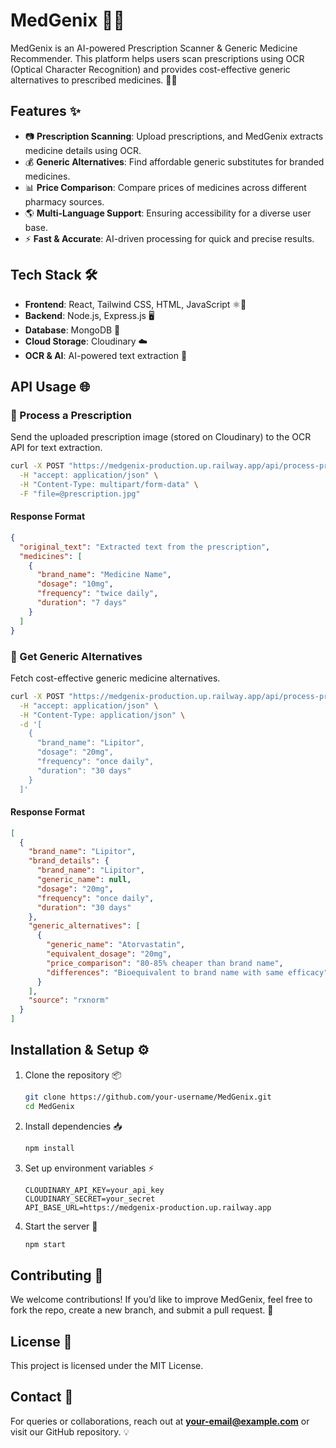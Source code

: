 # MedGenix 🚀💊

MedGenix is an AI-powered Prescription Scanner & Generic Medicine Recommender. This platform helps users scan prescriptions using OCR (Optical Character Recognition) and provides cost-effective generic alternatives to prescribed medicines. 🏥📸

## Features ✨
- 📷 **Prescription Scanning**: Upload prescriptions, and MedGenix extracts medicine details using OCR.
- 💰 **Generic Alternatives**: Find affordable generic substitutes for branded medicines.
- 📊 **Price Comparison**: Compare prices of medicines across different pharmacy sources.
- 🌎 **Multi-Language Support**: Ensuring accessibility for a diverse user base.
- ⚡ **Fast & Accurate**: AI-driven processing for quick and precise results.

## Tech Stack 🛠️
- **Frontend**: React, Tailwind CSS, HTML, JavaScript ⚛️🎨
- **Backend**: Node.js, Express.js 🖥️
- **Database**: MongoDB 🍃
- **Cloud Storage**: Cloudinary ☁️
- **OCR & AI**: AI-powered text extraction 🤖

## API Usage 🌐

### 📜 Process a Prescription
Send the uploaded prescription image (stored on Cloudinary) to the OCR API for text extraction.

```bash
curl -X POST "https://medgenix-production.up.railway.app/api/process-prescription/" \
  -H "accept: application/json" \
  -H "Content-Type: multipart/form-data" \
  -F "file=@prescription.jpg"
```

#### Response Format
```json
{
  "original_text": "Extracted text from the prescription",
  "medicines": [
    {
      "brand_name": "Medicine Name",
      "dosage": "10mg",
      "frequency": "twice daily",
      "duration": "7 days"
    }
  ]
}
```

### 🔄 Get Generic Alternatives
Fetch cost-effective generic medicine alternatives.

```bash
curl -X POST "https://medgenix-production.up.railway.app/api/process-prescription/" \
  -H "accept: application/json" \
  -H "Content-Type: application/json" \
  -d '[
    {
      "brand_name": "Lipitor",
      "dosage": "20mg",
      "frequency": "once daily",
      "duration": "30 days"
    }
  ]'
```

#### Response Format
```json
[
  {
    "brand_name": "Lipitor",
    "brand_details": {
      "brand_name": "Lipitor",
      "generic_name": null,
      "dosage": "20mg",
      "frequency": "once daily",
      "duration": "30 days"
    },
    "generic_alternatives": [
      {
        "generic_name": "Atorvastatin",
        "equivalent_dosage": "20mg",
        "price_comparison": "80-85% cheaper than brand name",
        "differences": "Bioequivalent to brand name with same efficacy"
      }
    ],
    "source": "rxnorm"
  }
]
```

## Installation & Setup ⚙️
1. Clone the repository 📦
   ```bash
   git clone https://github.com/your-username/MedGenix.git
   cd MedGenix
   ```
2. Install dependencies 📥
   ```bash
   npm install
   ```
3. Set up environment variables ⚡
   ```
   CLOUDINARY_API_KEY=your_api_key
   CLOUDINARY_SECRET=your_secret
   API_BASE_URL=https://medgenix-production.up.railway.app
   ```
4. Start the server 🚀
   ```bash
   npm start
   ```

## Contributing 🤝
We welcome contributions! If you’d like to improve MedGenix, feel free to fork the repo, create a new branch, and submit a pull request. 🚀

## License 📜
This project is licensed under the MIT License.

## Contact 📩
For queries or collaborations, reach out at **your-email@example.com** or visit our GitHub repository. 💡
